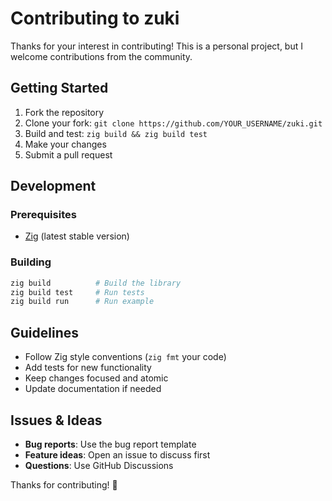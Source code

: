 # Contributing to zuki

Thanks for your interest in contributing! This is a personal project, but I welcome contributions from the community.

## Getting Started

1. Fork the repository
2. Clone your fork: `git clone https://github.com/YOUR_USERNAME/zuki.git`
3. Build and test: `zig build && zig build test`
4. Make your changes
5. Submit a pull request

## Development

### Prerequisites
- [Zig](https://ziglang.org/download/) (latest stable version)

### Building
```bash
zig build          # Build the library
zig build test     # Run tests
zig build run      # Run example
```

## Guidelines

- Follow Zig style conventions (`zig fmt` your code)
- Add tests for new functionality
- Keep changes focused and atomic
- Update documentation if needed

## Issues & Ideas

- **Bug reports**: Use the bug report template
- **Feature ideas**: Open an issue to discuss first
- **Questions**: Use GitHub Discussions

Thanks for contributing! 🚀
